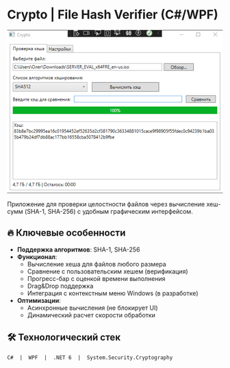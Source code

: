 # Crypto | File Hash Verifier (C#/WPF)

![App Screenshot](/screenshots/Crypto(App_Screenshot).png)

Приложение для проверки целостности файлов через вычисление хеш-сумм (SHA-1, SHA-256) с удобным графическим интерфейсом.

## 🔥 Ключевые особенности
- **Поддержка алгоритмов**: SHA-1, SHA-256
- **Функционал**:
  - Вычисление хеша для файлов любого размера
  - Сравнение с пользовательским хешем (верификация)
  - Прогресс-бар с оценкой времени выполнения
  - Drag&Drop поддержка
  - Интеграция с контекстным меню Windows (в разработке)
- **Оптимизации**:
  - Асинхронные вычисления (не блокирует UI)
  - Динамический расчет скорости обработки

## 🛠 Технологический стек
```text
C#  |  WPF  |  .NET 6  |  System.Security.Cryptography

